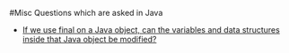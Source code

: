 #Misc Questions which are asked in Java

* [If we use final on a Java object, can the variables and data structures inside that Java object be modified?](http://www.quora.com/If-we-use-final-on-a-Java-object-can-the-variables-and-data-structures-inside-that-Java-object-be-modified)
